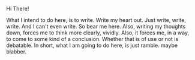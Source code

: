 Hi There! 

What I intend to do here, is to write. Write my heart out. Just write, write, write. And I can't even write. So bear me here. 
Also, writing my thoughts down, forces me to think more clearly, vividly. Also, it forces me, in a way, to come to some kind of a conclusion. Whether that is of use or not is debatable. 
In short, what I am going to do here, is just ramble. maybe blabber. 

